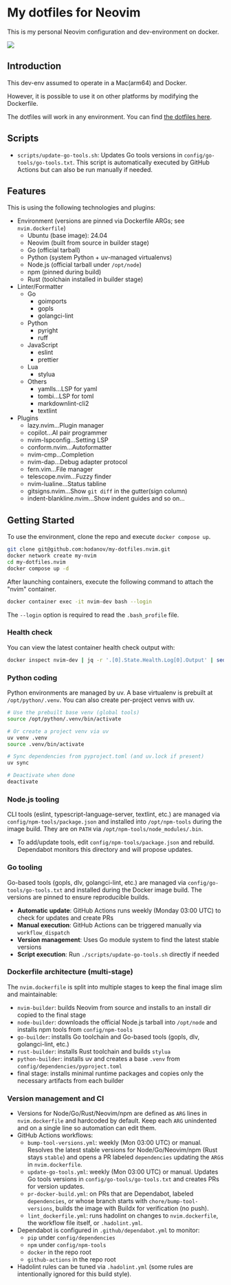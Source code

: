 # My dotfiles for Neovim

This is my personal Neovim configuration and dev-environment on docker.

![](assets/screenshot_nvim_window.avif)

## Introduction

This dev-env assumed to operate in a Mac(arm64) and Docker.

However, it is possible to use it on other platforms by modifying the Dockerfile.

The dotfiles will work in any environment. You can find [the dotfiles here](./config).

## Scripts

- `scripts/update-go-tools.sh`: Updates Go tools versions in `config/go-tools/go-tools.txt`. This script is automatically executed by GitHub Actions but can also be run manually if needed.

## Features

This is using the following technologies and plugins:

- Environment (versions are pinned via Dockerfile ARGs; see `nvim.dockerfile`)
  - Ubuntu (base image): 24.04
  - Neovim (built from source in builder stage)
  - Go (official tarball)
  - Python (system Python + uv-managed virtualenvs)
  - Node.js (official tarball under `/opt/node`)
  - npm (pinned during build)
  - Rust (toolchain installed in builder stage)
- Linter/Formatter
  - Go
    - goimports
    - gopls
    - golangci-lint
  - Python
    - pyright
    - ruff
  - JavaScript
    - eslint
    - prettier
  - Lua
    - stylua
  - Others
    - yamlls...LSP for yaml
    - tombi...LSP for toml
    - markdownlint-cli2
    - textlint
- Plugins
  - lazy.nvim...Plugin manager
  - copilot...AI pair programmer
  - nvim-lspconfig...Setting LSP
  - conform.nvim...Autoformatter
  - nvim-cmp...Completion
  - nvim-dap...Debug adapter protocol
  - fern.vim...File manager
  - telescope.nvim...Fuzzy finder
  - nvim-lualine...Status tabline
  - gitsigns.nvim...Show `git diff` in the gutter(sign column)
  - indent-blankline.nvim...Show indent guides
    and so on...

## Getting Started

To use the environment, clone the repo and execute `docker compose up`.

```sh
git clone git@github.com:hodanov/my-dotfiles.nvim.git
docker network create my-nvim
cd my-dotfiles.nvim
docker compose up -d
```

After launching containers, execute the following command to attach the "nvim" container.

```sh
docker container exec -it nvim-dev bash --login
```

The `--login` option is required to read the `.bash_profile` file.

### Health check

You can view the latest container health check output with:

```sh
docker inspect nvim-dev | jq -r '.[0].State.Health.Log[0].Output' | sed 's/\x1b\[[0-9;]*m//g'
```

### Python coding

Python environments are managed by uv. A base virtualenv is prebuilt at `/opt/python/.venv`. You can also create per-project venvs with uv.

```sh
# Use the prebuilt base venv (global tools)
source /opt/python/.venv/bin/activate

# Or create a project venv via uv
uv venv .venv
source .venv/bin/activate

# Sync dependencies from pyproject.toml (and uv.lock if present)
uv sync

# Deactivate when done
deactivate
```

### Node.js tooling

CLI tools (eslint, typescript-language-server, textlint, etc.) are managed via `config/npm-tools/package.json` and installed into `/opt/npm-tools` during the image build. They are on `PATH` via `/opt/npm-tools/node_modules/.bin`.

- To add/update tools, edit `config/npm-tools/package.json` and rebuild. Dependabot monitors this directory and will propose updates.

### Go tooling

Go-based tools (gopls, dlv, golangci-lint, etc.) are managed via `config/go-tools/go-tools.txt` and installed during the Docker image build. The versions are pinned to ensure reproducible builds.

- **Automatic update**: GitHub Actions runs weekly (Monday 03:00 UTC) to check for updates and create PRs
- **Manual execution**: GitHub Actions can be triggered manually via `workflow_dispatch`
- **Version management**: Uses Go module system to find the latest stable versions
- **Script execution**: Run `./scripts/update-go-tools.sh` directly if needed

### Dockerfile architecture (multi-stage)

The `nvim.dockerfile` is split into multiple stages to keep the final image slim and maintainable:

- `nvim-builder`: builds Neovim from source and installs to an install dir copied to the final stage
- `node-builder`: downloads the official Node.js tarball into `/opt/node` and installs npm tools from `config/npm-tools`
- `go-builder`: installs Go toolchain and Go-based tools (gopls, dlv, golangci-lint, etc.)
- `rust-builder`: installs Rust toolchain and builds `stylua`
- `python-builder`: installs uv and creates a base `.venv` from `config/dependencies/pyproject.toml`
- final stage: installs minimal runtime packages and copies only the necessary artifacts from each builder

### Version management and CI

- Versions for Node/Go/Rust/Neovim/npm are defined as `ARG` lines in `nvim.dockerfile` and hardcoded by default. Keep each `ARG` unindented and on a single line so automation can edit them.
- GitHub Actions workflows:
  - `bump-tool-versions.yml`: weekly (Mon 03:00 UTC) or manual. Resolves the latest stable versions for Node/Go/Neovim/npm (Rust stays `stable`) and opens a PR labeled `dependencies` updating the `ARG`s in `nvim.dockerfile`.
  - `update-go-tools.yml`: weekly (Mon 03:00 UTC) or manual. Updates Go tools versions in `config/go-tools/go-tools.txt` and creates PRs for version updates.
  - `pr-docker-build.yml`: on PRs that are Dependabot, labeled `dependencies`, or whose branch starts with `chore/bump-tool-versions`, builds the image with Buildx for verification (no push).
  - `lint_dockerfile.yml`: runs hadolint on changes to `nvim.dockerfile`, the workflow file itself, or `.hadolint.yml`.
- Dependabot is configured in `.github/dependabot.yml` to monitor:
  - `pip` under `config/dependencies`
  - `npm` under `config/npm-tools`
  - `docker` in the repo root
  - `github-actions` in the repo root
- Hadolint rules can be tuned via `.hadolint.yml` (some rules are intentionally ignored for this build style).
